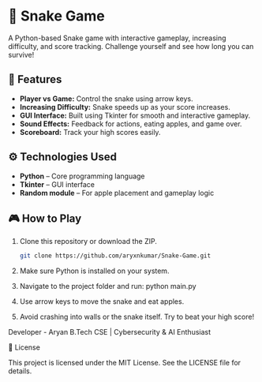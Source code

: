 # 🐍 Snake Game

A Python-based Snake game with interactive gameplay, increasing difficulty, and score tracking. Challenge yourself and see how long you can survive!

## 🚀 Features
- **Player vs Game:** Control the snake using arrow keys.
- **Increasing Difficulty:** Snake speeds up as your score increases.
- **GUI Interface:** Built using Tkinter for smooth and interactive gameplay.
- **Sound Effects:** Feedback for actions, eating apples, and game over.
- **Scoreboard:** Track your high scores easily.

## ⚙️ Technologies Used
- **Python** – Core programming language
- **Tkinter** – GUI interface
- **Random module** – For apple placement and gameplay logic

## 🎮 How to Play
1. Clone this repository or download the ZIP.
   ```bash
   git clone https://github.com/aryxnkumar/Snake-Game.git
2. Make sure Python is installed on your system.

3. Navigate to the project folder and run:
  python main.py
4. Use arrow keys to move the snake and eat apples.
5. Avoid crashing into walls or the snake itself. Try to beat your high score!

Developer - Aryan 
B.Tech CSE | Cybersecurity & AI Enthusiast

🪪 License

This project is licensed under the MIT License. See the LICENSE
 file for details.
